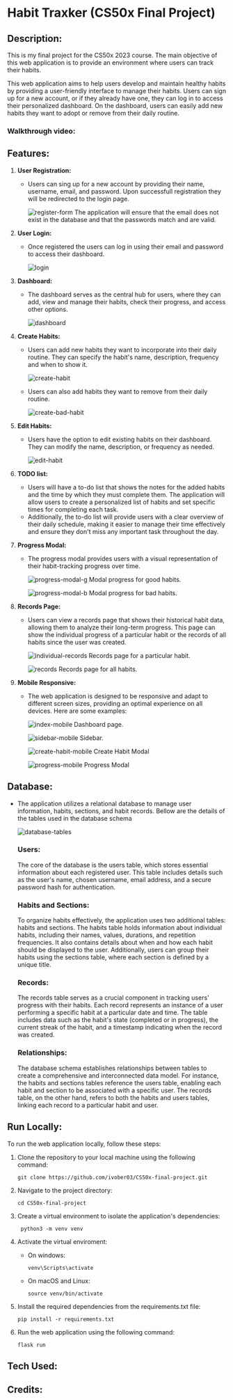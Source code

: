 # Habit Traxker (CS50x Final Project)

## Description:

This is my final project for the CS50x 2023 course. The main objective of this web application is to provide an environment where users can track their habits. 

This web application aims to help users develop and maintain healthy habits by providing a user-friendly interface to manage their habits. Users can sign up for a new account, or if they already have one, they can log in to access their personalized dashboard. On the dashboard, users can easily add new habits they want to adopt or remove from their daily routine.

### Walkthrough video: 

## Features:

  1. **User Registration:**
      - Users can sing up for a new account by providing their name, username, email, and password. Upon successfull registration they will be redirected to the login page.

        ![register-form](https://github.com/ivober03/CS50x-final-project/assets/125988184/4f0d7133-996a-4f78-98b3-d910546320e9)
        The application will ensure that the email does not exist in the database and that the passwords match and are valid.
                
 
  2. **User Login:**
      - Once registered the users can log in using their email and password to access their dashboard.

        ![login](https://github.com/ivober03/CS50x-final-project/assets/125988184/1515fb24-bc15-4f92-b555-13215cb040b1)

  
  3. **Dashboard:**
      - The dashboard serves as the central hub for users, where they can add, view and manage their habits, check their progress, and access other options.

        ![dashboard](https://github.com/ivober03/CS50x-final-project/assets/125988184/893ea7f7-abfb-467b-a139-722c9b0a978b)

  
  4. **Create Habits:**
      - Users can add new habits they want to incorporate into their daily routine. They can specify the habit's name, description, frequency and when to show it.

        ![create-habit](https://github.com/ivober03/CS50x-final-project/assets/125988184/22e8b089-b410-4e91-b6b7-5f0609e9ac6a)
        
      - Users can also add habits they want to remove from their daily routine.

        ![create-bad-habit](https://github.com/ivober03/CS50x-final-project/assets/125988184/dc661540-de5e-4e0d-9413-68d34958aea0)

  
  5. **Edit Habits:**
      - Users have the option to edit existing habits on their dashboard. They can modify the name, description, or frequency as needed.

        ![edit-habit](https://github.com/ivober03/CS50x-final-project/assets/125988184/a663c03a-b721-4dbf-a4d0-8b8eeaed0958)

 
  6. **TODO list:**
      - Users will have a to-do list that shows the notes for the added habits and the time by which they must complete them. The application will allow users to create a               personalized list of habits and set specific times for completing each task.
      - Additionally, the to-do list will provide users with a clear overview of their daily schedule, making it easier to manage their time effectively and ensure they don't           miss any important task throughout the day.
  
  7. **Progress Modal:**
      - The progress modal provides users with a visual representation of their habit-tracking progress over time.

        ![progress-modal-g](https://github.com/ivober03/CS50x-final-project/assets/125988184/fe0aabf7-7c88-4af1-820d-61dafa750a25)
        Modal progress for good habits.
        
         ![progress-modal-b](https://github.com/ivober03/CS50x-final-project/assets/125988184/1b66c99d-cdfb-445f-8d3a-603777038520)
        Modal progress for bad habits.

  
  8. **Records Page:**
      - Users can view a records page that shows their historical habit data, allowing them to analyze their long-term progress. This page can show the individual progress of          a particular habit or the records of all habits since the user was created.
     
        ![individual-records](https://github.com/ivober03/CS50x-final-project/assets/125988184/619fae8c-9ef9-4838-8306-a0c417d4b0fe)
        Records page for a particular habit.
      
        ![records](https://github.com/ivober03/CS50x-final-project/assets/125988184/68d0d005-a026-4c6a-983f-32235f941ec2)
        Records page for all habits.

        
  9. **Mobile Responsive:**
      - The web application is designed to be responsive and adapt to different screen sizes, providing an optimal experience on all devices. Here are some examples:
        
        ![index-mobile](https://github.com/ivober03/CS50x-final-project/assets/125988184/37356cc7-744d-404d-8503-5c98b275acaa)
        Dashboard page.
        
        ![sidebar-mobile](https://github.com/ivober03/CS50x-final-project/assets/125988184/344c93ac-31e3-4eb6-b0bc-7502ce0a70e7)
        Sidebar.
        
        ![create-habit-mobile](https://github.com/ivober03/CS50x-final-project/assets/125988184/e464a782-d086-43a8-8f13-a148861c7a27)
        Create Habit Modal
        
        ![progress-mobile](https://github.com/ivober03/CS50x-final-project/assets/125988184/8fb3e3fd-12c8-4776-b28c-f658cd5f98c4)
        Progress Modal

  
## Database:
  - The application utilizes a relational database to manage user information, habits, sections, and habit records. Bellow are the details of the tables used in the database       schema
    
    ![database-tables](https://github.com/ivober03/CS50x-final-project/assets/125988184/1fb55281-6533-4089-bfa7-41d644032f79)

    ### Users:
    
    The core of the database is the users table, which stores essential information about each registered user. This table includes details such as the user's name,                chosen username, email address, and a secure password hash for authentication.


    ### Habits and Sections:
    
    To organize habits effectively, the application uses two additional tables: habits and sections. The habits table holds information about individual habits, including          their names, values, durations, and repetition frequencies. It also contains details about when and how each habit should be displayed to the user. Additionally, users         can group their habits using the sections table, where each section is defined by a unique title.


    ### Records:
    
    The records table serves as a crucial component in tracking users' progress with their habits. Each record represents an instance of a user performing a specific habit at      a particular date and time. The table includes data such as the habit's state (completed or in progress), the current streak of the habit, and a timestamp indicating when      the record was created.


    ### Relationships:

    The database schema establishes relationships between tables to create a comprehensive and interconnected data model. For instance, the habits and sections tables              reference the users table, enabling each habit and section to be associated with a specific user. The records table, on the other hand, refers to both the habits and           users tables, linking each record to a particular habit and user.
   

## Run Locally:

To run the web application locally, follow these steps: 

  1. Clone the repository to your local machine using the following command:

      ```console
      git clone https://github.com/ivober03/CS50x-final-project.git
      ```

  2. Navigate to the project directory:
     
      ```console
      cd CS50x-final-project
      ```

  3. Create a virtual environment to isolate the application's dependencies:

     ```console
      python3 -m venv venv
      ```

  4. Activate the virtual enviroment:

     - On windows: 

       ```console
       venv\Scripts\activate
       ```
     - On macOS and Linux:

       ```console
       source venv/bin/activate
       ```

  5. Install the required dependencies from the requirements.txt file:

       ```console
       pip install -r requirements.txt
       ```

  6. Run the web application using the following command:
   
       ```console
       flask run
       ``` 

## Tech Used:

## Credits:



